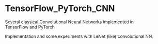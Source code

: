 # TensorFlow_PyTorch_CNN
Several classical Convolutional Neural Networks implemented in TensorFlow and PyTorch 

Implementation and some experiments with LeNet (like) convolutional NN.
